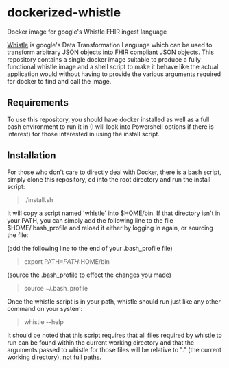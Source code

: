 # dockerized-whistle
Docker image for google's Whistle FHIR ingest language

[Whistle](https://github.com/GoogleCloudPlatform/healthcare-data-harmonization) is google's Data Transformation Language which can be used to transform arbitrary JSON objects into FHIR compliant JSON objects. This repository contains a single docker image suitable to produce a fully functional whistle image and a shell script to make it behave like the actual application would without having to provide the various arguments required for docker to find and call the image. 

## Requirements
To use this repository, you should have docker installed as well as a full bash environment to run it in (I will look into Powershell options if there is interest) for those interested in using the install script. 

## Installation 
For those who don't care to directly deal with Docker, there is a bash script, simply clone this repository, cd into the root directory and run the install script: 

> ./install.sh

It will copy a script named 'whistle' into $HOME/bin. If that directory isn't in your PATH, you can simply add the following line to the file $HOME/.bash_profile and reload it either by logging in again, or sourcing the file: 

(add the following line to the end of your .bash_profile file)
> export PATH=$PATH:$HOME/bin

(source the .bash_profile to effect the changes you made)
> source ~/.bash_profile

Once the whistle script is in your path, whistle should run just like any other command on your system: 
> whistle --help

It should be noted that this script requires that all files required by whistle to run can be found within the current working directory and that the arguments passed to whistle for those files will be relative to "." (the current working directory), not full paths. 
